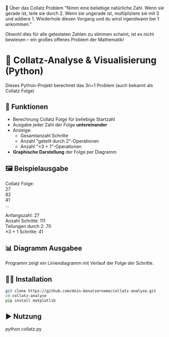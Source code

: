 🧠 Über das Collatz Problem
"Nimm eine beliebige natürliche Zahl.
Wenn sie gerade ist, teile sie durch 2.
Wenn sie ungerade ist, multipliziere sie mit 3 und addiere 1.
Wiederhole diesen Vorgang und du wirst irgendwann bei 1 ankommen."

Obwohl dies für alle getesteten Zahlen zu stimmen scheint, ist es nicht bewiesen – ein großes offenes Problem der Mathematik!
# 🔢 Collatz-Analyse & Visualisierung (Python)
Dieses Python-Projekt berechnet das 3n+1 Problem (auch bekannt als Collatz Folge)

## 🚀 Funktionen
- Berechnung Collatz Folge für beliebige Startzahl
- Ausgabe jeder Zahl der Folge **untereinander**
- Anzeige:
  - Gesamtanzahl Schritte
  - Anzahl "geteilt durch 2"-Operationen
  - Anzahl "×3 + 1"-Operationen
- **Graphische Darstellung** der Folge per Diagramm

## 🖼️ Beispielausgabe
Collatz Folge: <br>
27 <br>
82 <br>
41 <br>
...

Anfangszahl: 27 <br>
Anzahl Schritte: 111 <br>
Teilungen durch 2: 70 <br>
×3 + 1 Schritte: 41 <br>

## 📊 Diagramm Ausgabee
Programm zeigt ein Liniendiagramm mit Verlauf der Folge der Schritte.

## 🧑‍💻 Installation
```bash
git clone https://github.com/dein-benutzername/collatz-analyse.git
cd collatz-analyse
pip install matplotlib
```

## ▶️ Nutzung <br>
python collatz.py
